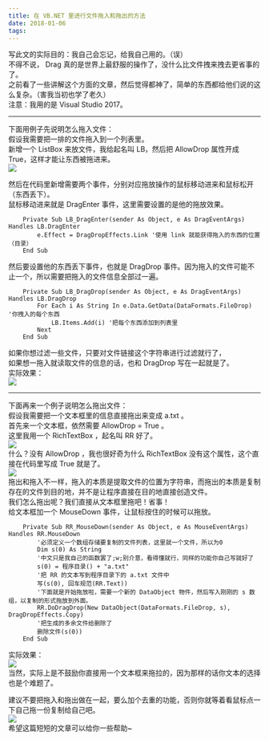 ```yaml
---
title: 在 VB.NET 里进行文件拖入和拖出的方法   
date: 2018-01-06 
tags:  
---
```


写此文的实际目的：我自己会忘记，给我自己用的。（误）  
不得不说， Drag 真的是世界上最舒服的操作了，没什么比文件拽来拽去更省事的了。  
之前看了一些讲解这个方面的文章，然后觉得都神了，简单的东西都给他们说的这么复杂。（害我当初也学了老久）  
注意：我用的是 Visual Studio 2017。

----------

下面用例子先说明怎么拖入文件：  
假设我需要把一排的文件拖入到一个列表里。  
新增一个 ListBox 来放文件，我给起名叫 LB，然后把 AllowDrop 属性开成 True，这样才能让东西被拖进来。  
![](https://s1.ax1x.com/2018/01/06/pELw5t.png)  

然后在代码里新增需要两个事件，分别对应拖放操作的鼠标移动进来和鼠标松开（东西丢下）。  
鼠标移动进来就是 DragEnter 事件，这里需要设置的是他的拖放效果。
```VB
    Private Sub LB_DragEnter(sender As Object, e As DragEventArgs) Handles LB.DragEnter
        e.Effect = DragDropEffects.Link '使用 link 就能获得拖入的东西的位置（目录）
    End Sub
```
然后要设置他的东西丢下事件，也就是 DragDrop 事件。因为拖入的文件可能不止一个，所以需要把拖入的文件信息全部过一遍。  
```VB
    Private Sub LB_DragDrop(sender As Object, e As DragEventArgs) Handles LB.DragDrop
        For Each i As String In e.Data.GetData(DataFormats.FileDrop)  '你拽入的每个东西
            LB.Items.Add(i)	'把每个东西添加到列表里
        Next
    End Sub
```
如果你想过滤一些文件，只要对文件链接这个字符串进行过滤就行了，  
如果想一拖入就读取文件的信息的话，也和 DragDrop 写在一起就是了。  
实际效果：  
![](https://s1.ax1x.com/2018/01/06/pEXW90.gif)  

----------

下面再来一个例子说明怎么拖出文件：  
假设我需要把一个文本框里的信息直接拖出来变成 a.txt 。  
首先来一个文本框，依然需要 AllowDrop = True 。  
这里我用一个 RichTextBox ，起名叫 RR 好了。  
![](https://s1.ax1x.com/2018/01/06/pEjCEd.png)  
什么？没有 AllowDrop ，我也很好奇为什么 RichTextBox 没有这个属性，这个直接在代码里写成 True 就是了。  
![](https://s1.ax1x.com/2018/01/06/pEji4I.png)  
拖出和拖入不一样，拖入的本质是提取文件的位置为字符串，而拖出的本质是复制存在的文件到目的地，并不是让程序直接在目的地直接创造文件。  
我们怎么拖出呢？我们直接从文本框里拖吧！省事！  
给文本框加一个 MouseDown 事件，让鼠标按住的时候可以拖放。  
```VB
    Private Sub RR_MouseDown(sender As Object, e As MouseEventArgs) Handles RR.MouseDown
        '必须定义一个数组存储要复制的文件列表，这里就一个文件，所以为0
        Dim s(0) As String
        '中文只是我自己的函数罢了;w;别介意，看得懂就行，同样的功能你自己写就好了
        s(0) = 程序目录() + "a.txt"
        '把 RR 的文本写到程序目录下的 a.txt 文件中
        写(s(0), 回车规范(RR.Text))
        '下面就是开始拖放啦，需要一个新的 DataObject 物件，然后写入刚刚的 s 数组，以复制的形式拖放到外面。
        RR.DoDragDrop(New DataObject(DataFormats.FileDrop, s), DragDropEffects.Copy)
        '把生成的多余文件给删除了
        删除文件(s(0))
    End Sub
```
实际效果：  
![](https://s1.ax1x.com/2018/01/06/pExOCn.gif)  
当然，实际上是不鼓励你直接用一个文本框来拖拉的，因为那样的话你文本的选择也是个难题了。  

建议不要把拖入和拖出做在一起，要么加个去重的功能，否则你就等着看鼠标点一下自己拖一份复制给自己吧。   
![](https://s1.ax1x.com/2018/01/06/pV94iQ.gif)    
希望这篇短短的文章可以给你一些帮助~ 